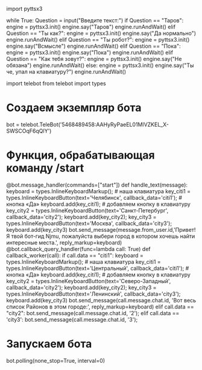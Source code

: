 import pyttsx3

while True:
    Question = input("Введите текст:")
    if Question == "Таров":
        engine = pyttsx3.init()
        engine.say("Таров")
        engine.runAndWait()
    elif Question == "Ты как?":
        engine = pyttsx3.init()
        engine.say("Да нормально")
        engine.runAndWait()
    elif Question == "Ты робот?":
        engine = pyttsx3.init()
        engine.say("Всмысле")
        engine.runAndWait()
    elif Question == "Пока":
        engine = pyttsx3.init()
        engine.say("Пока")
        engine.runAndWait()
    elif Question == "Как тебя зовут?":
        engine = pyttsx3.init()
        engine.say("Не обязана")
        engine.runAndWait()
    else:
        engine = pyttsx3.init()
        engine.say("Ты че, упал на клавиатуру?")
        engine.runAndWait()



import telebot
from telebot import types
# Создаем экземпляр бота
bot = telebot.TeleBot('5468489458:AAHyRyPaeEL01MlVZKEL_X-SWSCOqF6qQlY')
# Функция, обрабатывающая команду /start
@bot.message_handler(commands=["start"])
def handle_text(message):
    keyboard = types.InlineKeyboardMarkup();  # наша клавиатура
    key_citi1 = types.InlineKeyboardButton(text='Челябинск', callback_data='citi1');  # кнопка «Да»
    keyboard.add(key_citi1);  # добавляем кнопку в клавиатуру
    key_city2 = types.InlineKeyboardButton(text='Санкт-Петербург', callback_data='city2');
    keyboard.add(key_city2);
    key_city3 = types.InlineKeyboardButton(text='Москва', callback_data='city3');
    keyboard.add(key_city3)
    bot.send_message(message.from_user.id,'Привет! Я твой бот-гид Njmu, пожалуйста выбери город в котором хочешь найти интересные места.', reply_markup=keyboard)
    @bot.callback_query_handler(func=lambda call: True)
    def callback_worker(call):
        if call.data == "citi1":
            keyboard = types.InlineKeyboardMarkup();  # наша клавиатура
            key_citi1 = types.InlineKeyboardButton(text='Центральный', callback_data='citi1');  # кнопка «Да»
            keyboard.add(key_citi1);  # добавляем кнопку в клавиатуру
            key_city2 = types.InlineKeyboardButton(text='Северо-Западный', callback_data='city2');
            keyboard.add(key_city2);
            key_city3 = types.InlineKeyboardButton(text='Ленинский', callback_data='city3');
            keyboard.add(key_city3)
            bot.send_message(call.message.chat.id, 'Вот весь список Районов в этом городе:', reply_markup=keyboard)
        elif call.data == "city2":
            bot.send_message(call.message.chat.id, '2');
        elif call.data == 'city3':
            bot.send_message(call.message.chat.id, '3');
# Запускаем бота
bot.polling(none_stop=True, interval=0)
